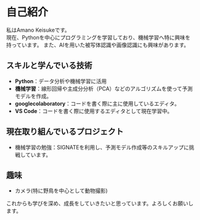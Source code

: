 # 自己紹介

私はAmano Keisukeです。  
現在、Pythonを中心にプログラミングを学習しており、機械学習へ特に興味を持っています。
また、AIを用いた被写体認識や画像認識にも興味があります。

## スキルと学んでいる技術

- **Python**：データ分析や機械学習に活用
- **機械学習**：線形回帰や主成分分析（PCA）などのアルゴリズムを使って予測モデルを作成。
- **googlecolaboratory**：コードを書く際に主に使用しているエディタ。
- **VS Code**：コードを書く際に使用するエディタとして現在学習中。

## 現在取り組んでいるプロジェクト

- 機械学習の勉強：SIGNATEを利用し、予測モデル作成等のスキルアップに挑戦しています。

## 趣味

- カメラ(特に野鳥を中心として動物撮影)

これからも学びを深め、成長をしていきたいと思っています。よろしくお願いします。
